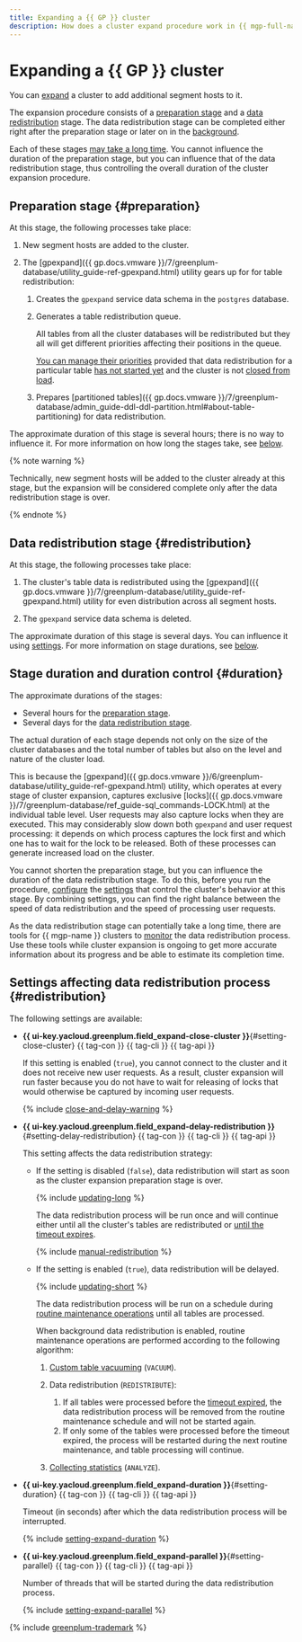 ```yaml
---
title: Expanding a {{ GP }} cluster
description: How does a cluster expand procedure work in {{ mgp-full-name }}.
---
```


# Expanding a {{ GP }} cluster

You can [expand](../operations/hosts/cluster-expand.md) a cluster to add additional segment hosts to it.

The expansion procedure consists of a [preparation stage](#preparation) and a [data redistribution](#redistribution) stage. The data redistribution stage can be completed either right after the preparation stage or later on in the [background](#setting-delay-redistribution).

Each of these stages [may take a long time](#duration). You cannot influence the duration of the preparation stage, but you can influence that of the data redistribution stage, thus controlling the overall duration of the cluster expansion procedure.

## Preparation stage {#preparation}

At this stage, the following processes take place:

1. New segment hosts are added to the cluster.
1. The [gpexpand]({{ gp.docs.vmware }}/7/greenplum-database/utility_guide-ref-gpexpand.html) utility gears up for for table redistribution:

    1. Creates the `gpexpand` service data schema in the `postgres` database.

    1. Generates a table redistribution queue.

        All tables from all the cluster databases will be redistributed but they all will get different priorities affecting their positions in the queue.

        [You can manage their priorities](../operations/hosts/cluster-expand.md#table-priority) provided that data redistribution for a particular table [has not started yet](../operations/hosts/cluster-expand.md#redistribute-monitoring) and the cluster is not [closed from load](#setting-close-cluster).

    1. Prepares [partitioned tables]({{ gp.docs.vmware }}/7/greenplum-database/admin_guide-ddl-ddl-partition.html#about-table-partitioning) for data redistribution.

The approximate duration of this stage is several hours; there is no way to influence it. For more information on how long the stages take, see [below](#duration).

{% note warning %}

Technically, new segment hosts will be added to the cluster already at this stage, but the expansion will be considered complete only after the data redistribution stage is over.

{% endnote %}

## Data redistribution stage {#redistribution}

At this stage, the following processes take place:

1. The cluster's table data is redistributed using the [gpexpand]({{ gp.docs.vmware }}/7/greenplum-database/utility_guide-ref-gpexpand.html) utility for even distribution across all segment hosts.

1. The `gpexpand` service data schema is deleted.

The approximate duration of this stage is several days. You can influence it using [settings](#settings). For more information on stage durations, see [below](#duration).

## Stage duration and duration control {#duration}

The approximate durations of the stages:

* Several hours for the [preparation stage](#preparation).
* Several days for the [data redistribution stage](#redistribution).

The actual duration of each stage depends not only on the size of the cluster databases and the total number of tables but also on the level and nature of the cluster load.

This is because the [gpexpand]({{ gp.docs.vmware }}/6/greenplum-database/utility_guide-ref-gpexpand.html) utility, which operates at every stage of cluster expansion, captures exclusive [locks]({{ gp.docs.vmware }}/7/greenplum-database/ref_guide-sql_commands-LOCK.html) at the individual table level. User requests may also capture locks when they are executed. This may considerably slow down both `gpexpand` and user request processing: it depends on which process captures the lock first and which one has to wait for the lock to be released. Both of these processes can generate increased load on the cluster.

You cannot shorten the preparation stage, but you can influence the duration of the data redistribution stage. To do this, before you run the procedure, [configure](../operations/hosts/cluster-expand.md) the [settings](#settings) that control the cluster's behavior at this stage. By combining settings, you can find the right balance between the speed of data redistribution and the speed of processing user requests.

As the data redistribution stage can potentially take a long time, there are tools for {{ mgp-name }} clusters to [monitor](../operations/hosts/cluster-expand.md#redistribute-monitoring) the data redistribution process. Use these tools while cluster expansion is ongoing to get more accurate information about its progress and be able to estimate its completion time.

## Settings affecting data redistribution process {#redistribution}

The following settings are available:

* **{{ ui-key.yacloud.greenplum.field_expand-close-cluster }}**{#setting-close-cluster} {{ tag-con }} {{ tag-cli }} {{ tag-api }}

    If this setting is enabled (`true`), you cannot connect to the cluster and it does not receive new user requests. As a result, cluster expansion will run faster because you do not have to wait for releasing of locks that would otherwise be captured by incoming user requests.

    {% include [close-and-delay-warning](../../_includes/mdb/mgp/expand/close-and-delay-warning.md) %}

* **{{ ui-key.yacloud.greenplum.field_expand-delay-redistribution }}**{#setting-delay-redistribution} {{ tag-con }} {{ tag-cli }} {{ tag-api }}

    This setting affects the data redistribution strategy:

    * If the setting is disabled (`false`), data redistribution will start as soon as the cluster expansion preparation stage is over.

        {% include [updating-long](../../_includes/mdb/mgp/expand/updating-long.md) %}

        The data redistribution process will be run once and will continue either until all the cluster's tables are redistributed or [until the timeout expires](#setting-duration).

        {% include [manual-redistribution](../../_includes/mdb/mgp/expand/manual-redistribution.md) %}

    * If the setting is enabled (`true`), data redistribution will be delayed.

        {% include [updating-short](../../_includes/mdb/mgp/expand/updating-short.md) %}

        The data redistribution process will be run on a schedule during [routine maintenance operations](./maintenance.md#regular-ops) until all tables are processed.

        When background data redistribution is enabled, routine maintenance operations are performed according to the following algorithm:

        1. [Custom table vacuuming](./maintenance.md#custom-table-vacuum) (`VACUUM`).

        1. Data redistribution (`REDISTRIBUTE`):

            1. If all tables were processed before the [timeout expired](#setting-duration), the data redistribution process will be removed from the routine maintenance schedule and will not be started again.
            1. If only some of the tables were processed before the timeout expired, the process will be restarted during the next routine maintenance, and table processing will continue.

        1. [Collecting statistics](./maintenance.md#get-statistics) (`ANALYZE`).

* **{{ ui-key.yacloud.greenplum.field_expand-duration }}**{#setting-duration} {{ tag-con }} {{ tag-cli }} {{ tag-api }}

    Timeout (in seconds) after which the data redistribution process will be interrupted.

    {% include [setting-expand-duration](../../_includes/mdb/mgp/expand/setting-expand-duration.md) %}

* **{{ ui-key.yacloud.greenplum.field_expand-parallel }}**{#setting-parallel} {{ tag-con }} {{ tag-cli }} {{ tag-api }}

    Number of threads that will be started during the data redistribution process.

    {% include [setting-expand-parallel](../../_includes/mdb/mgp/expand/setting-expand-parallel.md) %}

{% include [greenplum-trademark](../../_includes/mdb/mgp/trademark.md) %}
